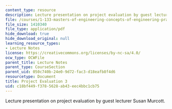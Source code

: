 ```yaml
---
content_type: resource
description: Lecture presentation on project evaluation by guest lecturer Susan Murcott.
file: /courses/1-133-masters-of-engineering-concepts-of-engineering-practice-fall-2007/c18bf449f3785628ab43eec4bbc1cb75_lec_08.pdf
file_size: 1410340
file_type: application/pdf
hide_download: true
hide_download_original: null
learning_resource_types:
- Lecture Notes
license: https://creativecommons.org/licenses/by-nc-sa/4.0/
ocw_type: OCWFile
parent_title: Lecture Notes
parent_type: CourseSection
parent_uid: 050c740b-24e0-9d72-fac3-d18eafb8f4d6
resourcetype: Document
title: Project Evaluation 3
uid: c18bf449-f378-5628-ab43-eec4bbc1cb75
---
```

Lecture presentation on project evaluation by guest lecturer Susan Murcott.